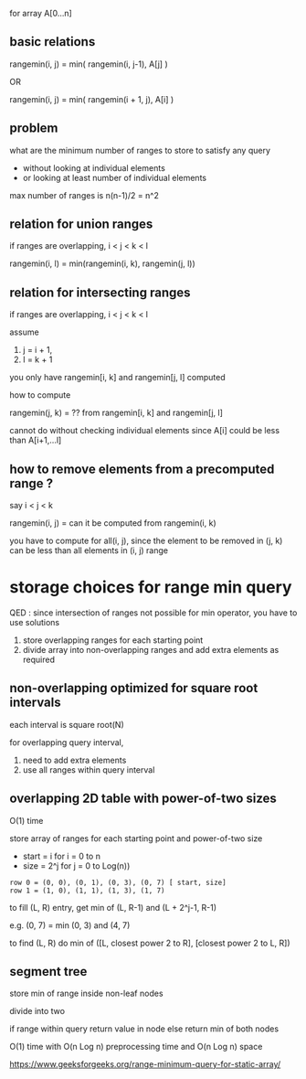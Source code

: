 
for array A[0...n]

## basic relations

rangemin(i, j) = min( rangemin(i, j-1), A[j] )

OR

rangemin(i, j) = min( rangemin(i + 1, j), A[i] )

## problem

what are the minimum number of ranges to store to satisfy any query
* without looking at individual elements
* or looking at least number of individual elements

max number of ranges is n(n-1)/2 = n^2

## relation for union ranges

if ranges are overlapping,  i < j < k < l

rangemin(i, l) = min(rangemin(i, k), rangemin(j, l))

## relation for intersecting ranges

if ranges are overlapping,  i < j < k < l

assume
1. j = i + 1, 
2. l = k + 1

you only have rangemin[i, k] and rangemin[j, l] computed

how to compute 

rangemin(j, k) = ?? from rangemin[i, k] and rangemin[j, l]

cannot do without checking individual elements since A[i] could be less than A[i+1,...l]

## how to remove elements from a precomputed range ?

say i < j < k

rangemin(i, j) = can it be computed from rangemin(i, k)

you have to compute for all(i, j), since the element to be removed in (j, k) can be less than all elements in (i, j) range

# storage choices for range min query

QED : since intersection of ranges not possible for min operator, you have to use solutions
1. store overlapping ranges for each starting point
2. divide array into non-overlapping ranges and add extra elements as required

## non-overlapping optimized for square root intervals

each interval is square root(N)

for overlapping query interval, 
1. need to add extra elements
2. use all ranges within query interval

## overlapping 2D table with power-of-two sizes

O(1) time

store array of ranges for each starting point and power-of-two size
* start = i for i = 0 to n
* size = 2^j for j = 0 to Log(n))

```
row 0 = (0, 0), (0, 1), (0, 3), (0, 7) [ start, size]
row 1 = (1, 0), (1, 1), (1, 3), (1, 7)
```

to fill (L, R) entry, get min of (L, R-1) and (L + 2^j-1, R-1)

e.g. (0, 7) = min (0, 3) and (4, 7)

to find (L, R) do min of ([L, closest power 2 to R], [closest power 2 to L, R])


## segment tree

store min of range inside non-leaf nodes

divide into two

if range within query
  return value in node
else
  return min of both nodes

 O(1) time with O(n Log n) preprocessing time and O(n Log n) space

https://www.geeksforgeeks.org/range-minimum-query-for-static-array/
